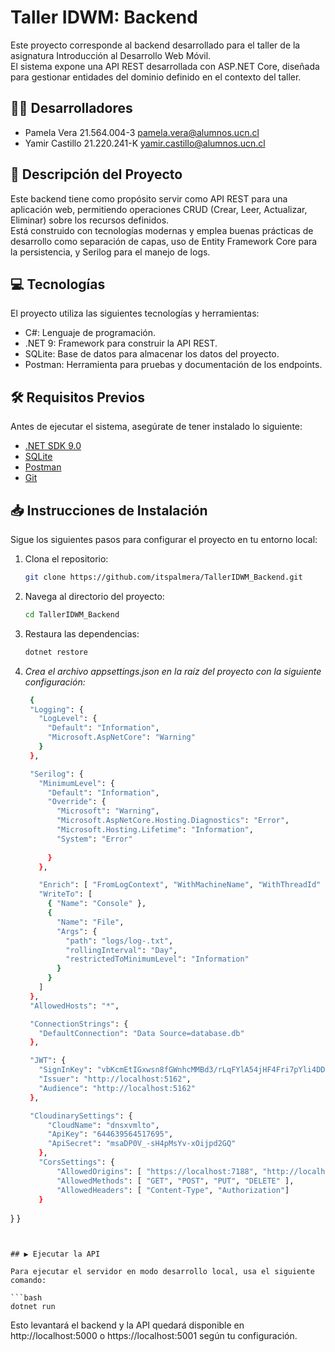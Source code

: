 ﻿# Taller IDWM: Backend

Este proyecto corresponde al backend desarrollado para el taller de la asignatura Introducción al Desarrollo Web Móvil.  
El sistema expone una API REST desarrollada con ASP.NET Core, diseñada para gestionar entidades del dominio definido en el contexto del taller.

## 🧑‍💻 Desarrolladores
- Pamela Vera 21.564.004-3  pamela.vera@alumnos.ucn.cl
- Yamir Castillo 21.220.241-K  yamir.castillo@alumnos.ucn.cl

## 📌 Descripción del Proyecto

Este backend tiene como propósito servir como API REST para una aplicación web, permitiendo operaciones CRUD (Crear, Leer, Actualizar, Eliminar) sobre los recursos definidos.  
Está construido con tecnologías modernas y emplea buenas prácticas de desarrollo como separación de capas, uso de Entity Framework Core para la persistencia, y Serilog para el manejo de logs.

## 💻 Tecnologías
El proyecto utiliza las siguientes tecnologías y herramientas:
- C#: Lenguaje de programación.
- .NET 9: Framework para construir la API REST.
- SQLite: Base de datos para almacenar los datos del proyecto.
- Postman: Herramienta para pruebas y documentación de los endpoints.


## 🛠 Requisitos Previos

Antes de ejecutar el sistema, asegúrate de tener instalado lo siguiente:

- [.NET SDK 9.0](https://dotnet.microsoft.com/download/dotnet/9.0) 
- [SQLite](https://www.sqlite.org/download.html) 
- [Postman](https://www.postman.com/downloads/)
- [Git](https://git-scm.com)

## 📥 Instrucciones de Instalación

Sigue los siguientes pasos para configurar el proyecto en tu entorno local:

1. Clona el repositorio:

   ```bash
   git clone https://github.com/itspalmera/TallerIDWM_Backend.git
   ```

2. Navega al directorio del proyecto:
   
   ```bash
   cd TallerIDWM_Backend
   ```
   

3. Restaura las dependencias:

   ``` bash
   dotnet restore
   ```
   

4. *Crea el archivo appsettings.json en la raíz del proyecto con la siguiente configuración:*
   ```bash
    {
    "Logging": {
      "LogLevel": {
        "Default": "Information",
        "Microsoft.AspNetCore": "Warning"
      }
    },

    "Serilog": {
      "MinimumLevel": {
        "Default": "Information",
        "Override": {
          "Microsoft": "Warning",
          "Microsoft.AspNetCore.Hosting.Diagnostics": "Error",
          "Microsoft.Hosting.Lifetime": "Information",
          "System": "Error"
          
        }
      },

      "Enrich": [ "FromLogContext", "WithMachineName", "WithThreadId" ],
      "WriteTo": [
        { "Name": "Console" },
        {
          "Name": "File",
          "Args": {
            "path": "logs/log-.txt",
            "rollingInterval": "Day",
            "restrictedToMinimumLevel": "Information"
          }
        }
      ]
    },
    "AllowedHosts": "*",

    "ConnectionStrings": {
      "DefaultConnection": "Data Source=database.db"
    },

    "JWT": {
      "SignInKey": "vbKcmEtIGxwsn8fGWnhcMMBd3/rLqFYlA54jHF4Fri7pYli4DDF55OYPW1Sd/aR0faqomaeFoKmMK6+buUYNwA==",
      "Issuer": "http://localhost:5162",
      "Audience": "http://localhost:5162"
    },

    "CloudinarySettings": {
        "CloudName": "dnsxvmlto",
        "ApiKey": "644639564517695",
        "ApiSecret": "msaDP0V_-sH4pMsYv-xOijpd2GQ"
      },
      "CorsSettings": {
          "AllowedOrigins": [ "https://localhost:7188", "http://localhost:3000" ],
          "AllowedMethods": [ "GET", "POST", "PUT", "DELETE" ],
          "AllowedHeaders": [ "Content-Type", "Authorization"]
      }
  }
}
   ```
   

## ▶ Ejecutar la API

Para ejecutar el servidor en modo desarrollo local, usa el siguiente comando:

```bash
dotnet run
```


Esto levantará el backend y la API quedará disponible en http://localhost:5000 o https://localhost:5001 según tu configuración.
